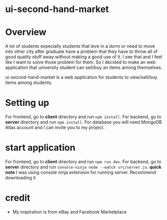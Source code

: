 # ui-second-hand-market


# Overview

A lot of students expecially students that leve in a dorm or need to move into other city after graduate have a problem that they have to throw all of good quality stuff away without making a good use of it. I see that and I feel like I want to solve those problem for them. So I decided to make an web application that university student can sell/buy an items among themselves.

ui-second-hand-market is a web application for students to view/sell/buy items among students. 

# Setting up

For frontend, go to **client** directory and run `npm install`.
For backend, go to **server** directory and run `npm install`.
For database you will need MongoDB Atlas account and I can invite you to my project.

# start application
For frontend, go to **client** directory and run `npm run dev`.
For backend, go to **server** directory and run `console-ninja node --watch src/server.js`. **quick note** I was using console ninja extension for running server. Recommend downloading it

# credit
  - My inspiration is from eBay and Facebook Marketplace
